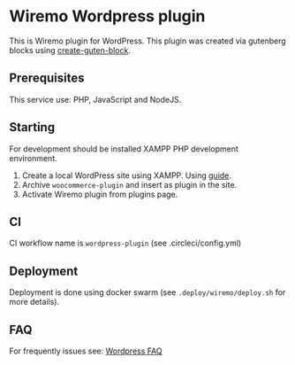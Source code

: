 # Wiremo Wordpress plugin

This is Wiremo plugin for WordPress. This plugin was created via gutenberg blocks using [create-guten-block](https://github.com/ahmadawais/create-guten-block).

## Prerequisites

This service use: PHP, JavaScript and NodeJS.

## Starting

For development should be installed XAMPP PHP development environment.

1. Create a local WordPress site using XAMPP. Using [guide](https://www.wpbeginner.com/wp-tutorials/how-to-create-a-local-wordpress-site-using-xampp).
2. Archive `woocommerce-plugin` and insert as plugin in the site.
3. Activate Wiremo plugin from plugins page.

## CI

CI workflow name is `wordpress-plugin` (see .circleci/config.yml)

## Deployment

Deployment is done using docker swarm (see `.deploy/wiremo/deploy.sh` for more details).

## FAQ

For frequently issues see: [Wordpress FAQ](https://wiremo.atlassian.net/wiki/spaces/WIR/pages/318898177/Woo+WordPress+FAQ)

